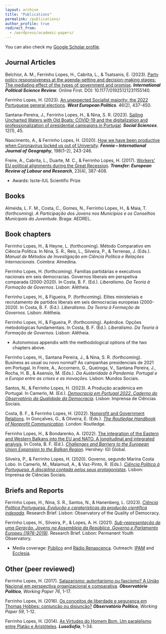 ```yaml
---
layout: archive
title: "Publications"
permalink: /publications/
author_profile: true
redirect_from: 
  - /wordpress/academic-papers/
---
```


You can also check my <a href="https://scholar.google.pt/citations?user=vK-y0CYAAAAJ&hl=pt-PT">Google Scholar profile</a>.

## Journal Articles

Belchior, A. M., Ferrinho Lopes, H., Cabrita, L., & Tsatsanis, E. (2023). [Party policy responsiveness at the agenda-setting and decision-making stages: The mediating effect of the types of government and promise](https://journals.sagepub.com/doi/pdf/10.1177/01925121231155140). <b><i>International Political Science Review</i></b>. Online First. DOI: 10.1177/01925121231155140.

Ferrinho Lopes, H. (2023). [An unexpected Socialist majority: the 2022 Portuguese general elections](https://www.tandfonline.com/doi/pdf/10.1080/01402382.2022.2070983?casa_token=LcYisGvvnAgAAAAA:crAT_E-1iAN4OAOFmhm-S3WVaQplB5ayAlIESzTYBNLhh7yegYlg9JL5K7w0uOAvdUJYpASwsS0Lwg). <b><i>West European Politics</i></b>. 46(2), 437-450.

Santana-Pereira, J., Ferrinho Lopes, H., & Nina, S. R. (2023). [Sailing Uncharted Waters with Old Boats: COVID-19 and the digitalization and professionalization of presidential campaigns in Portugal](https://www.mdpi.com/2076-0760/12/1/45). <b><i>Social Sciences</i></b>. 12(1), 45.

Nascimento, A., & Ferrinho Lopes, H. (2020). [How we have been productive when Coronavirus locked us out of University](https://repositorio.ul.pt/bitstream/10451/45557/1/ICS_ANascimento_How.pdf). <b><i>Fennia – International Journal of Geography</i></b>, 198(1–2), 243-246.

Freire, A., Cabrita, L., Duarte, M. C., & Ferrinho Lopes, H. (2017). [Workers’ EU political alignments during the Great Recession](https://journals.sagepub.com/doi/10.1177/1024258917696239). <b><i>Transfer: European Review of Labour and Research</i></b>, 23(4), 387-408.
* Awards: Iscte-IUL Scientific Prize 


## Books

Almeida, L. F. M., Costa, C., Gomes, N., Ferrinho Lopes, H., & Maia, T. (forthcoming). <i>A Participação dos Jovens nos Municípios e os Conselhos Municipais da Juventude</i>. Braga: AEDREL.


## Book chapters

Ferrinho Lopes, H., & Heyne, L. (forthcoming). Método Comparativo em Ciência Política. In Nina, S. R., Reis, L., Silveira, P., & Terrenas, J. (Eds.). <i>Manual de Métodos de Investigação em Ciência Política e Relações Internacionais</i>. Coimbra: Almedina.

Ferrinho Lopes, H. (forthcoming). Famílias partidárias e executivos nacionais em seis democracias. Governos liberais em perspetiva comparada (2000-2020). In Costa, B. F. (Ed.). <i>Liberalismo. Da Teoria à Formação de Governos</i>. Lisbon: Alêtheia.

Ferrinho Lopes, H., & Figueira, P. (forthcoming). Elites ministeriais e recrutamento de partidos liberais em seis democracias europeias (2000-2020). In Costa, B. F. (Ed.). <i>Liberalismo. Da Teoria à Formação de Governos</i>. Lisbon: Alêtheia.

Ferrinho Lopes, H., & Figueira, P. (forthcoming). Apêndice. Opções metodológicas fundamentais. In Costa, B. F. (Ed.). <i>Liberalismo. Da Teoria à Formação de Governos.</i> Lisbon: Alêtheia.
* Autonomous appendix with the methodological options of the two chapters above.

Ferrinho Lopes, H., Santana Pereira, J., & Nina, S. R. (forthcoming). Business as usual ou novo normal? As campanhas presidenciais de 2021 em Portugal. In Freire, A., Accornero, G., Queiroga, V., Santana Pereira, J., Rocha, H. B., & Asensio, M. (Eds.). <i>Da Austeridade à Pandemia. Portugal e a Europa entre as crises e as inovações</i>. Lisbon: Mundos Sociais.

Santos, N., & Ferrinho Lopes, H. (2023). A Produção académica em Portugal. In Camerlo, M. (Ed.). <i>[Democracia em Portugal 2022. Caderno do Observatório da Qualidade da Democracia](https://www.ics.ulisboa.pt/livros/democracia-em-portugal-2022)</i>. Lisbon: Imprensa de Ciências Sociais.

Costa, B. F., & Ferrinho Lopes, H. (2022). [Nonprofit and Government Relations](https://www.taylorfrancis.com/chapters/edit/10.4324/9781003170563-18/nonprofit-government-relations-bruno-ferreira-costa-hugo-ferrinho-lopes?context=ubx&refId=e7773832-d07f-49c1-99e2-9634eed1fd0d). In Gonçalves, G., & Oliveira, E. (Eds.). <i>[The Routledge Handbook of Nonprofit Communication](https://www.routledge.com/The-Routledge-Handbook-of-Nonprofit-Communication/Goncalves-Oliveira/p/book/9780367771775)</i>. London: Routledge.

Ferrinho Lopes, H., & Bondarenko, A. (2022). [The integration of the Eastern and Western Balkans into the EU and NATO. A longitudinal and integrated analysis](https://www.igi-global.com/chapter/the-integration-of-the-eastern-and-western-balkans-into-the-eu-and-nato/295606). In Costa, B. F. (Ed.). <i>[Challenges and Barriers to the European Union Expansion to the Balkan Region](https://www.igi-global.com/book/challenges-barriers-european-union-expansion/275497)</i>. Hershey: IGI Global.

Silveira, P., & Ferrinho Lopes, H. (2020). Governo, segundo Marina Costa Lobo. In Camerlo, M., Malamud, A., & Vaz-Pinto, R. (Eds.). <i>[Ciência Política à Portuguesa. A disciplina contada pelos seus protagonistas](https://repositorio.ul.pt/bitstream/10451/47033/1/ICS_MCamerlo_Ciencia.pdf)</i>. Lisbon: Imprensa de Ciências Sociais.


## Briefs and Reports

Ferrinho Lopes, H., Nina, S. R., Santos, N., & Hanenberg, L. (2023). <i>[Ciência Política Portuguesa. Evolução e caraterísticas da produção científica indexada](https://oqd.ics.ulisboa.pt/webwp/wp-content/uploads/2023/01/2023-Research-Brief-OQD-1.pdf)</i>. Research Brief. Lisbon: Observatory of the Quality of Democracy.

Ferrinho Lopes, H., Silveira, P., & Lopes, A. H. (2021). <i>[Sub-representação de uma Geração. Jovens na Assembleia da República, Governo e Parlamento Europeu (1976-2019)](https://www.opj.ics.ulisboa.pt/wp-content/uploads/ICS-Policy-Brief-2021.pdf)</i>. Research Brief. Lisbon: Permanent Youth Observatory.
* Media coverage: [Público](https://www.publico.pt/2022/11/28/politica/noticia/aqui-ninguem-tweetou-debate-jovens-mostraram-querem-participar-2029537) and [Rádio Renascença](https://rr.sapo.pt/especial%5C/politica/2022/01/27/pedro-silveira-os-governos-nao-podem-ser-um-one-man-show/269893/). Outreach: [IPAM](https://www.ipam.pt/blog/participacao-jovem-na-era-digital/) and [Ecclesia](https://agencia.ecclesia.pt/portal/ha-uma-sub-representacao-cronica-das-novas-geracoes-na-politica-rita-saias/).


## Other (peer reviewed)

Ferrinho Lopes, H. (2017). [Salazarismo: autoritarismo ou fascismo? A União Nacional em perspectiva organizacional e comparativa](http://www.observatoriopolitico.pt/wp-content/uploads/2017/11/WP_76_HL.pdf). <i><b>Observatório Político</b>, Working Paper 76</i>, 1-17.

Ferrinho Lopes, H. (2016). [Os conceitos de liberdade e segurança em Thomas Hobbes: conjunção ou disjunção?](http://www.observatoriopolitico.pt/wp-content/uploads/2016/03/WP_59_HFL.pdf) <i><b>Observatório Político</b>, Working Paper 59</i>, 1-12.

Ferrinho Lopes, H. (2014). [As Virtudes do Homem Bom. Um paralelismo entre Platão e Aristóteles](http://www.lusosofia.net/textos/20140517-lopes_hugo_2014_virtudes_homem_bom.pdf). <b><i>LusoSofia</i></b>, 1-34.



